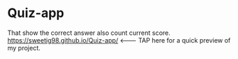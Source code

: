 # Quiz-app
That show the correct answer also count current score.
https://sweetig98.github.io/Quiz-app/   <--- TAP here for a quick preview of my project.
